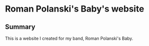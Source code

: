 # Roman Polanski's Baby's website

## Summary

This is a website I created for my band, Roman Polanski's Baby. 